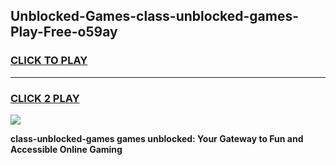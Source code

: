 
## Unblocked-Games-class-unblocked-games-Play-Free-o59ay
<h3>
<a href="https://premium76.site?title=class-unblocked-games&ref=21A">CLICK TO PLAY</a></h3>
<hr>

<h3>
<a href="https://premium76.site?title=class-unblocked-games&ref=21A">CLICK 2 PLAY</a>
  
</h3>

<a href="https://premium76.site?title=class-unblocked-games&ref=21A"><img src="https://clearcache.store/games.png"></a>


**class-unblocked-games games unblocked: Your Gateway to Fun and Accessible Online Gaming**
